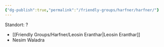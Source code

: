 ```yaml
---
{"dg-publish":true,"permalink":"/friendly-groups/harfner/harfner/"}
---
```




Standort: ?

- [[Friendly Groups/Harfner/Leosin Eranthar\|Leosin Eranthar]]
- Nesim Waladra